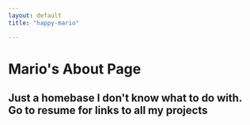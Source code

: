 ```yaml
---
layout: default 
title: "happy-mario"

---
```

# Mario's About Page

## Just a homebase I don't know what to do with. Go to resume for links to all my projects





